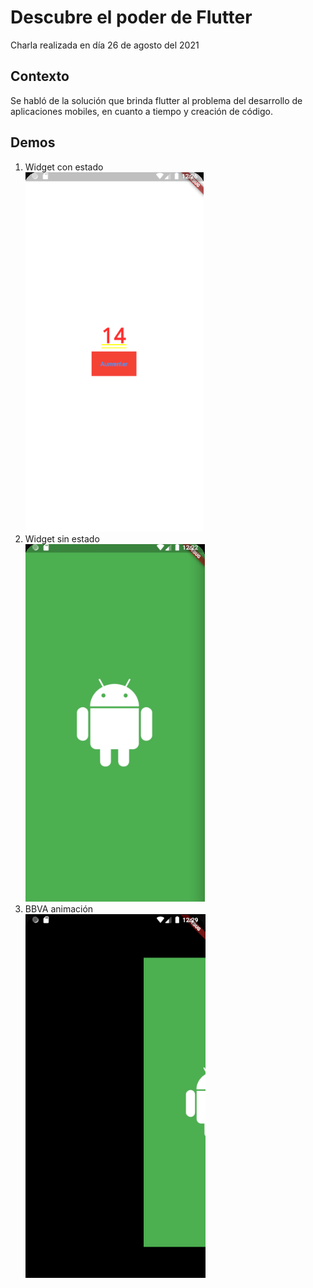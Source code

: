 # Descubre el poder de Flutter

Charla realizada en día 26 de agosto del 2021

## Contexto

Se habló de la solución que brinda flutter al problema del desarrollo de aplicaciones mobiles, en cuanto a tiempo y creación de código.

## Demos

1. Widget con estado <br>
![Con estado](/assets/screenshots/withstate.png)
2. Widget sin estado <br>
![Sin estado](/assets/screenshots/withoutstate.png)
3. BBVA animación <br>
![Animación BBVA](/assets/screenshots/bbva.png)